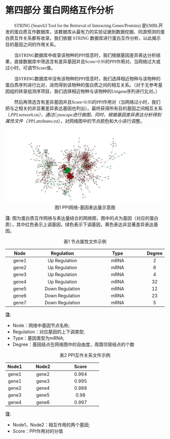 # 第四部分 蛋白网络互作分析



<font face="微软雅黑" >&emsp;&emsp;STRING (Search3 Tool for the Retrieval of Interacting Genes/Proteins) 是EMBL开发的蛋白质互作数据库，该数据库从最有力的实验证据到数据挖掘、同源预测的蛋白质互作关系都有收录。我们依据 STRING 数据库进行蛋白互作分析，以此揭示目的基因之间的作用关系。</font><br />

<font face="微软雅黑" >&emsp;&emsp;当STRING数据库中收录该物种的PPI信息时，我们根据基因差异表达分析结果，直接数据库中筛选含有差异基因并且Score>0.95的PPI作用对。当网络过大或过小时，可调节Score值。</font><br />

<font face="微软雅黑" >&emsp;&emsp;当STRING数据库中没有该物种的PPI信息时，我们选择相近物种与该物种的蛋白质序列进行比对，进而得到该物种的蛋白质之间的相互关系。（对于无参考基因组的转录组测序项目，我们选择相近物种与该物种的Unigene序列进行比对。）</font><br />


<font face="微软雅黑" >&emsp;&emsp;然后再筛选含有差异基因并且Score>0.95的PPI作用对（当网络过小时，我们把与之相关的非显著差异表达基因也列出）。最终获得所有目的基因之间相互关系（*.PPI.network.txt），通过Cytoscape进行做图。同时，根据基因差异表达分析得到属性文件（*.PPI.attributes.txt），对网络图中的节点颜色和大小进行调整。</font><br />

<center><img src='../images/PPI.png'></center>

<center>图1 PPI网络-基因表达量示意图</center>

**注**: 图为蛋白质互作网络与表达量结合的网络图，图中的点为基因（对应的蛋白质），其中红色表示上调基因，绿色表示下调基因，黄色表达非显著差异表达基因。



<center>表1 节点属性文件示例</center>



| Node | Regulation| Type| Degree|
| :---: | :---: | :---: | :---: |
|gene1|Up Regulation|mRNA|2|
|gene2|Up Regulation|mRNA|6|
|gene3|Up Regulation|mRNA|4|
|gene4|Up Regulation|mRNA|32|
|gene5|Down Regulation|mRNA|12|
|gene6|Down Regulation|mRNA|23|
|gene7|Down Regulation|mRNA|5|

**注**: 
- Node：网络中基因节点名称;
- Regulation：对应基因的上下调类型;
- Type：基因类型为mRNA;
- Degree：基因结点在网络图中的自由度，周围邻居结点的个数


<center>表2 PPI互作关系文件示例</center>


<style>
table th:first-of-type {
    width: 20%;
}
table th:nth-of-type(2) {
    width: 40%;
}
table th:nth-of-type(3) {
    width: 40%;
}
</style>

| Node1 | Node2|   Score|
| :---: | :---: | :---: |
|gene1|gene2|0.964|
|gene1|gene3|0.995|
|gene2|gene4|0.988|
|gene3|gene5|0.98|
|gene4|gene6|0.997|



**注**: 
- Node1，Node2：相互作用的两个基因;
- Score：PPI作用对的分值